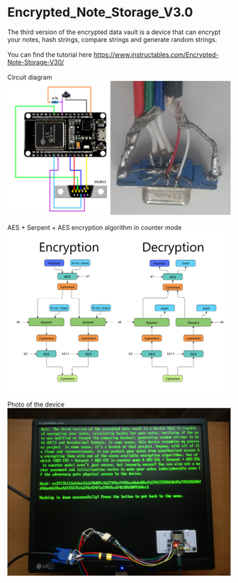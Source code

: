 # Encrypted_Note_Storage_V3.0
The third version of the encrypted data vault is a device that can encrypt your notes, hash strings, compare strings and generate random strings.
</br></br>You can find the tutorial here https://www.instructables.com/Encrypted-Note-Storage-V30/
</br></br>Circuit diagram</br>
![image text](https://github.com/Northstrix/Encrypted_Note_Storage_V3.0/blob/main/Circuit%20Diagram.png)
</br></br>AES + Serpent + AES encryption algorithm in counter mode</br>
![image text](https://github.com/Northstrix/Encrypted_Note_Storage_V3.0/blob/main/AES%20%2B%20Serpent%20%2B%20AES%20in%20counter%20mode%20Encryption%20algorithm.png)
</br></br>Photo of the device</br>
![image text](https://github.com/Northstrix/Encrypted_Note_Storage_V3.0/blob/main/Photo%20of%20the%20device.jpg)
